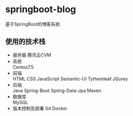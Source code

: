# springboot-blog
基于SpringBoot的博客系统
## 使用的技术栈
- 服务器
腾讯云CVM
- 系统    
Centos7.5
- 前端  
HTML CSS JavaScript Semantic-UI Tythemleaf JQurey 
- 后端    
Java Spring-Boot Spring-Data-Jpa Maven
- 数据库  
MySQL
- 版本控制及部署
Git Docker
